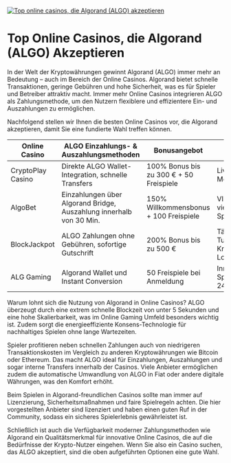 [![Top online casinos, die Algorand (ALGO) akzeptieren](https://123-caf.pages.dev/gitsignup.png)](https://vrmoo.ru/Bt82HjjY)

<h1>Top Online Casinos, die Algorand (ALGO) Akzeptieren</h1>  <p>In der Welt der Kryptowährungen gewinnt Algorand (ALGO) immer mehr an Bedeutung – auch im Bereich der Online Casinos. Algorand bietet schnelle Transaktionen, geringe Gebühren und hohe Sicherheit, was es für Spieler und Betreiber attraktiv macht. Immer mehr Online Casinos integrieren ALGO als Zahlungsmethode, um den Nutzern flexiblere und effizientere Ein- und Auszahlungen zu ermöglichen.</p>  <p>Nachfolgend stellen wir Ihnen die besten Online Casinos vor, die Algorand akzeptieren, damit Sie eine fundierte Wahl treffen können.</p>  <table>   <thead>     <tr>       <th>Online Casino</th>       <th>ALGO Einzahlungs- & Auszahlungsmethoden</th>       <th>Bonusangebot</th>       <th>Besondere Features</th>     </tr>   </thead>   <tbody>     <tr>       <td>CryptoPlay Casino</td>       <td>Direkte ALGO Wallet-Integration, schnelle Transfers</td>       <td>100% Bonus bis zu 300 € + 50 Freispiele</td>       <td>Live Dealer, Mobile App</td>     </tr>     <tr>       <td>AlgoBet</td>       <td>Einzahlungen über Algorand Bridge, Auszahlung innerhalb von 30 Min.</td>       <td>150% Willkommensbonus + 100 Freispiele</td>       <td>VIP-Programm, vielfältige Spielautomaten</td>     </tr>     <tr>       <td>BlockJackpot</td>       <td>ALGO Zahlungen ohne Gebühren, sofortige Gutschrift</td>       <td>200% Bonus bis zu 500 €</td>       <td>Tägliche Turniere, Kryptowährungs-Lotterie</td>     </tr>     <tr>       <td>ALG Gaming</td>       <td>Algorand Wallet und Instant Conversion</td>       <td>50 Freispiele bei Anmeldung</td>       <td>Innovative Spieleplattform, 24/7 Support</td>     </tr>   </tbody> </table>  <p>Warum lohnt sich die Nutzung von Algorand in Online Casinos? ALGO überzeugt durch eine extrem schnelle Blockzeit von unter 5 Sekunden und eine hohe Skalierbarkeit, was im Online Gaming Umfeld besonders wichtig ist. Zudem sorgt die energieeffiziente Konsens-Technologie für nachhaltiges Spielen ohne lange Wartezeiten.</p>  <p>Spieler profitieren neben schnellen Zahlungen auch von niedrigeren Transaktionskosten im Vergleich zu anderen Kryptowährungen wie Bitcoin oder Ethereum. Das macht ALGO ideal für Einzahlungen, Auszahlungen und sogar interne Transfers innerhalb der Casinos. Viele Anbieter ermöglichen zudem die automatische Umwandlung von ALGO in Fiat oder andere digitale Währungen, was den Komfort erhöht.</p>  <p>Beim Spielen in Algorand-freundlichen Casinos sollte man immer auf Lizenzierung, Sicherheitsmaßnahmen und faire Spielregeln achten. Die hier vorgestellten Anbieter sind lizenziert und haben einen guten Ruf in der Community, sodass ein sicheres Spielerlebnis gewährleistet ist.</p>  <p>Schließlich ist auch die Verfügbarkeit moderner Zahlungsmethoden wie Algorand ein Qualitätsmerkmal für innovative Online Casinos, die auf die Bedürfnisse der Krypto-Nutzer eingehen. Wenn Sie also ein Casino suchen, das ALGO akzeptiert, sind die oben aufgeführten Optionen eine gute Wahl.</p>